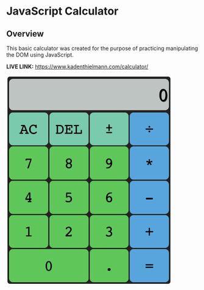 # JavaScript Calculator

## Overview
 This basic calculator was created for the purpose of practicing manipulating the DOM using JavaScript.

**LIVE LINK:** https://www.kadenthielmann.com/calculator/

<img src="/assets/screenshot.png" width="435px">

